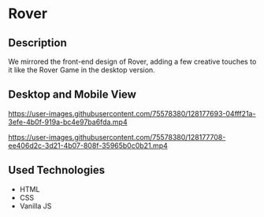 # Rover

## Description
We mirrored the front-end design of Rover, adding a few creative touches to it like the Rover Game in the desktop version.

## Desktop and Mobile View

https://user-images.githubusercontent.com/75578380/128177693-04fff21a-3efe-4b0f-919a-bc4e97ba6fda.mp4

https://user-images.githubusercontent.com/75578380/128177708-ee406d2c-3d21-4b07-808f-35965b0c0b21.mp4

## Used Technologies
- HTML
- CSS
- Vanilla JS

